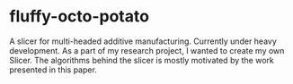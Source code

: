 # fluffy-octo-potato
A slicer for multi-headed additive manufacturing. Currently under heavy development.
As a part of my research project, I wanted to create my own Slicer. The algorithms behind the slicer is 
mostly motivated by the work presented in this paper. 
 
